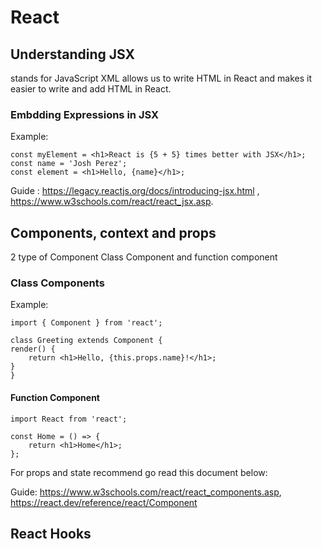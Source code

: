 # React

## Understanding JSX
stands for JavaScript XML allows us to write HTML in React and makes it easier to write and add HTML in React.

### Embdding Expressions in JSX
Example:

    const myElement = <h1>React is {5 + 5} times better with JSX</h1>;
    const name = 'Josh Perez';
    const element = <h1>Hello, {name}</h1>;
Guide : https://legacy.reactjs.org/docs/introducing-jsx.html ,
        https://www.w3schools.com/react/react_jsx.asp.

## Components, context and props 

2 type of Component
Class Component and function component
### Class Components
Example:

    import { Component } from 'react';

    class Greeting extends Component {
    render() {
        return <h1>Hello, {this.props.name}!</h1>;
    }
    }

#### Function Component

    import React from 'react';

    const Home = () => {
        return <h1>Home</h1>;
    };
    
For props and state recommend go read this document below:

Guide: https://www.w3schools.com/react/react_components.asp,
https://react.dev/reference/react/Component


## React Hooks